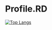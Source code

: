 # Profile.RD


[![Top Langs](https://github-readme-stats.vercel.app/api/top-langs/?username=Wruqe)](https://github.com/Wruqe/Profile.RD)
